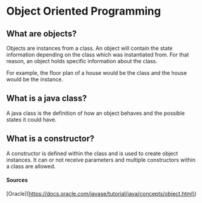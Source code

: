 # Object Oriented Programming

## What are objects?

Objects are instances from a class.  An object will contain the state information depending on the class which was instantiated from. For that reason, an object holds specific information about the class. 

For example, the floor plan of a house would be the class and the house would be the instance.

## What is a java class?

A java class is the definition of how an object behaves and the possible states it could have.

## What is a constructor?

A constructor is defined within the class and is used to create object instances. It can or not receive parameters and multiple constructors within a class are allowed. 

#### Sources

\[Oracle\]\(https://docs.oracle.com/javase/tutorial/java/concepts/object.html\)






